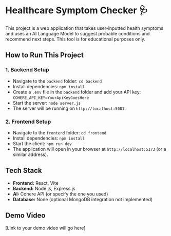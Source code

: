 # Healthcare Symptom Checker 🩺

This project is a web application that takes user-inputted health symptoms and uses an AI Language Model to suggest probable conditions and recommend next steps. This tool is for educational purposes only.

## How to Run This Project

### 1. Backend Setup

- Navigate to the `backend` folder: `cd backend`
- Install dependencies: `npm install`
- Create a `.env` file in the `backend` folder and add your API key:
  `COHERE_API_KEY=YourApiKeyGoesHere`
- Start the server: `node server.js`
- The server will be running on `http://localhost:5001`.

### 2. Frontend Setup

- Navigate to the `frontend` folder: `cd frontend`
- Install dependencies: `npm install`
- Start the client: `npm run dev`
- The application will open in your browser at `http://localhost:5173` (or a similar address).

## Tech Stack

- **Frontend:** React, Vite
- **Backend:** Node.js, Express.js
- **AI:** Cohere API (or specify the one you used)
- **Database:** None (optional MongoDB integration not implemented)

## Demo Video

[Link to your demo video will go here]
